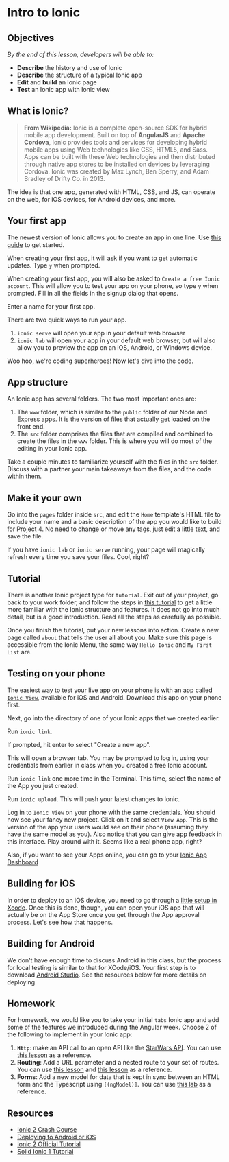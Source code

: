 <!--WDI3 2:34 -->
<!--WDI4 1:43 -->
<!--2:30 5 minutes -->

# Intro to Ionic

## Objectives
*By the end of this lesson, developers will be able to:*

- **Describe** the history and use of Ionic
- **Describe** the structure of a typical Ionic app
- **Edit** and **build** an Ionic page
- **Test** an Ionic app with Ionic view

## What is Ionic?

>**From Wikipedia:** Ionic is a complete open-source SDK for hybrid mobile app development. Built on top of **AngularJS** and **Apache Cordova**, Ionic provides tools and services for developing hybrid mobile apps using Web technologies like CSS, HTML5, and Sass. Apps can be built with these Web technologies and then distributed through native app stores to be installed on devices by leveraging Cordova. Ionic was created by Max Lynch, Ben Sperry, and Adam Bradley of Drifty Co. in 2013.

The idea is that one app, generated with HTML, CSS, and JS, can operate on the web, for iOS devices, for Android devices, and more.

<!--2:38 WDI3 -->
<!--2:35 15 minutes -->

## Your first app

The newest version of Ionic allows you to create an app in one line.  Use [this guide](https://ionicframework.com/getting-started/) to get started.

When creating your first app, it will ask if you want to get automatic updates.  Type `y` when prompted.

When creating your first app, you will also be asked to `Create a free Ionic account`.  This will allow you to test your app on your phone, so type `y` when prompted.  Fill in all the fields in the signup dialog that opens.

Enter a name for your first app.

There are two quick ways to run your app.

1. `ionic serve` will open your app in your default web browser
2. `ionic lab` will open your app in your default web browser, but will also allow you to preview the app on an iOS, Android, or Windows device.

Woo hoo, we're coding superheroes!  Now let's dive into the code.

<!--WDI4 1:48 turning over to devs -->
<!--WDI4 coming back 1:55 -->

<!--2:50 WDI3 -->

## App structure

An Ionic app has several folders.  The two most important ones are:

1. The `www` folder, which is similar to the `public` folder of our Node and Express apps.  It is the version of files that actually get loaded on the front end.
2. The `src` folder comprises the files that are compiled and combined to create the files in the `www` folder.  This is where you will do most of the editing in your Ionic app.

Take a couple minutes to familiarize yourself with the files in the `src` folder.  Discuss with a partner your main takeaways from the files, and the code within them.

<!--WDI4 2:00 turning over to devs -->
<!--WDI4 coming back 2:05  -->
<!--2:57 WDI3-->

## Make it your own

Go into the `pages` folder inside `src`, and edit the `Home` template's HTML file to include your name and a basic description of the app you would like to build for Project 4.  No need to change or move any tags, just edit a little text, and save the file.

If you have `ionic lab` or `ionic serve` running, your page will magically refresh every time you save your files.  Cool, right?

<!--3:00 WDI3 -->
<!--WDI4 2:08 turning over to devs -->
<!--WDI4 coming back 2:11  -->
<!--2:50 15 minutes -->

<!--THIS TUTORIAL WAS AWFUL AS OF AUGUST 22, 2017.  DEFINITELY LOOK AT THE TUTORIAL AND VERIFY IT'S EVEN WORTH USING.  -->

## Tutorial

There is another Ionic project type for `tutorial`.  Exit out of your project, go back to your work folder, and follow the steps in [this tutorial](https://ionicframework.com/docs/intro/tutorial/) to get a little more familiar with the Ionic structure and features.  It does not go into much detail, but is a good introduction.  Read all the steps as carefully as possible.

Once you finish the tutorial, put your new lessons into action.  Create a new page called `about` that tells the user all about you.  Make sure this page is accessible from the Ionic Menu, the same way `Hello Ionic` and `My First List` are.

<!--WDI4 turning over to devs 2:13 -->
<!--WDI4 coming back 2:39, 5 minutes to talk about making a new page -->
<!--WDI4 2:54 coming back from break -->
<!--3:05 15 minutes-->

## Testing on your phone

The easiest way to test your live app on your phone is with an app called [`Ionic View`](https://docs.ionic.io/tools/view/), available for iOS and Android.  Download this app on your phone first.

Next, go into the directory of one of your Ionic apps that we created earlier.

Run `ionic link`.  

If prompted, hit enter to select "Create a new app".

This will open a browser tab.  You may be prompted to log in, using your credentials from earlier in class when you created a free Ionic account.

Run `ionic link` one more time in the Terminal.  This time, select the name of the App you just created.

Run `ionic upload`.  This will push your latest changes to Ionic.

Log in to `Ionic View` on your phone with the same credentials.  You should now see your fancy new project.  Click on it and select `View App`.  This is the version of the app your users would see on their phone (assuming they have the same model as you).  Also notice that you can give app feedback in this interface.  Play around with it.  Seems like a real phone app, right?

Also, if you want to see your Apps online, you can go to your [Ionic App Dashboard](https://apps.ionic.io/apps/)

<!--3:15 WDI4, intro'd builing for iOS, and left open for independent work...getting passwords and usernames stored in Ionic took a while...I think Ionic just takes a while to update-->

<!--3:20 10 minutes -->

## Building for iOS

In order to deploy to an iOS device, you need to go through a [little setup in Xcode](https://ionicframework.com/docs/intro/deploying/).  Once this is done, though, you can open your iOS app that will actually be on the App Store once you get through the App approval process.  Let's see how that happens.

<!-- Instructor demo the non-setup steps like ionic build, and opening on the phone -->

## Building for Android

We don't have enough time to discuss Android in this class, but the process for local testing is similar to that for XCode/iOS.  Your first step is to download [Android Studio](https://developer.android.com/studio/index.html).  See the resources below for more details on deploying.

<!--Once done, intro Angular 2 tutorial -->

## Homework

For homework, we would like you to take your initial `tabs` Ionic app and add some of the features we introduced during the Angular week.  Choose 2 of the following to implement in your Ionic app:

1. **`Http`**: make an API call to an open API like the [StarWars API](http://swapi.co/).  You can use [this lesson](https://github.com/den-materials/angular/blob/master/lectures/day-3/observables/README.md) as a reference.
2. **Routing**:  Add a URL parameter and a nested route to your set of routes.  You can use [this lesson](https://github.com/den-materials/angular/blob/master/lectures/day-2/url_params.md) and [this lesson](https://github.com/den-materials/angular/blob/master/lectures/day-2/nesting.md) as a reference.
3. **Forms**: Add a new model for data that is kept in sync between an HTML form and the Typescript using `[(ngModel)]`.  You can use [this lab](https://github.com/den-materials/angular-comments) as a reference.

## Resources

- [Ionic 2 Crash Course](https://www.youtube.com/watch?v=O2WiI9QrS5s&feature=youtu.be)
- [Deploying to Android or iOS](https://ionicframework.com/docs/v2/setup/deploying/)
- [Ionic 2 Official Tutorial](https://ionicframework.com/docs/v2/setup/tutorial/)
- [Solid Ionic 1 Tutorial](https://ccoenraets.github.io/ionic-tutorial/)
